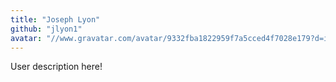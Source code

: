```yaml
---
title: "Joseph Lyon"
github: "jlyon1"
avatar: "//www.gravatar.com/avatar/9332fba1822959f7a5cced4f7028e179?d=identicon"
---
```


User description here!
